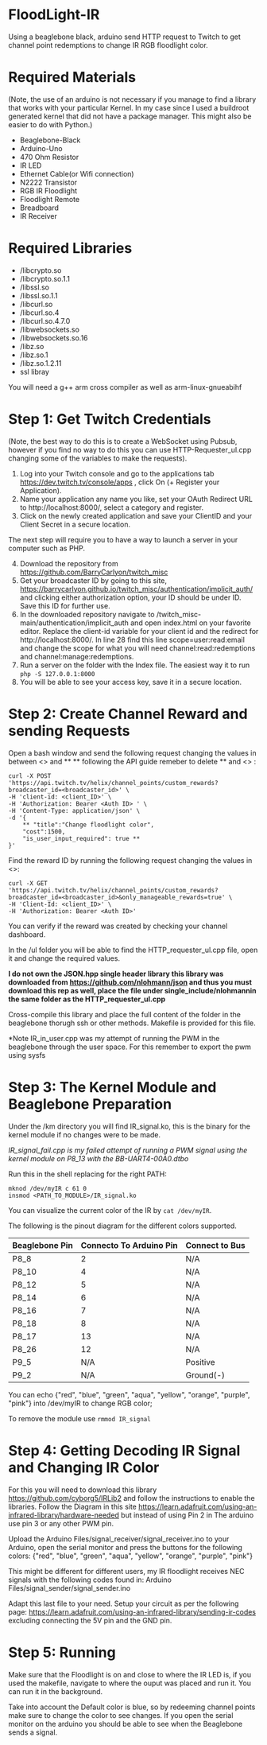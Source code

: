 # FloodLight-IR
Using a beaglebone black, arduino send HTTP request to Twitch to get channel point redemptions to change IR RGB floodlight color.

# Required Materials
(Note, the use of an arduino is not necessary if you manage to find a library that works with your particular Kernel. In my case since I used a buildroot generated kernel that did not have a package manager. This might also be easier to do with Python.)

- Beaglebone-Black
- Arduino-Uno
- 470 Ohm Resistor
- IR LED
- Ethernet Cable(or Wifi connection)
- N2222 Transistor
- RGB IR Floodlight
- Floodlight Remote
- Breadboard
- IR Receiver

# Required Libraries

- /libcrypto.so
- /libcrypto.so.1.1
- /libssl.so
- /libssl.so.1.1
- /libcurl.so
- /libcurl.so.4
- /libcurl.so.4.7.0
- /libwebsockets.so
- /libwebsockets.so.16
- /libz.so
- /libz.so.1
- /libz.so.1.2.11
- ssl libray

You will need a g++ arm cross compiler as well as arm-linux-gnueabihf

# Step 1: Get Twitch Credentials
(Note, the best way to do this is to create a WebSocket using Pubsub, however if you find no way to do this you can use HTTP-Requester_ul.cpp changing some of the variables to make the requests).

1. Log into your Twitch console and go to the applications tab https://dev.twitch.tv/console/apps , click On (+ Register your Application).
2. Name your application any name you like, set your OAuth Redirect URL to http://localhost:8000/, select a category and register.
3. Click on the newly created application and save your ClientID and your Client Secret in a secure location.

The next step will require you to have a way to launch a server in your computer such as PHP.

4. Download the repository from https://github.com/BarryCarlyon/twitch_misc
5. Get your broadcaster ID by going to this site, https://barrycarlyon.github.io/twitch_misc/authentication/implicit_auth/ and clicking either authorization option, your ID should be under ID. Save this ID for further use.
6. In the downloaded repository navigate to /twitch_misc-main/authentication/implicit_auth and open index.html on your favorite editor. Replace the client-id variable for your client id and the redirect for http://localhost:8000/. In line 28 find this line scope=user:read:email and change the scope for what you will need channel:read:redemptions and channel:manage:redemptions.
7. Run a server on the folder with the Index file. The easiest way it to run
```php -S 127.0.0.1:8000 ```
8. You will be able to see your access key, save it in a secure location.

# Step 2: Create Channel Reward and sending Requests
Open a bash window and send the following request changing the values in between <> and ** ** following the API guide remeber to delete ** and <> :

```
curl -X POST 'https://api.twitch.tv/helix/channel_points/custom_rewards?broadcaster_id=<broadcaster_id>' \
-H 'client-id: <client_ID>' \
-H 'Authorization: Bearer <Auth ID> ' \
-H 'Content-Type: application/json' \
-d '{
    ** "title":"Change floodlight color",
    "cost":1500,
    "is_user_input_required": true **
}'
```
Find the reward ID by running the following request changing the values in <>:
```
curl -X GET 'https://api.twitch.tv/helix/channel_points/custom_rewards?broadcaster_id=<broadcaster_id>&only_manageable_rewards=true' \
-H 'Client-Id: <client_ID>' \
-H 'Authorization: Bearer <Auth ID>'

```
You can verify if the reward was created by checking your channel dashboard.

In the /ul folder you will be able to find the HTTP_requester_ul.cpp file, open it and change the required values.

**I do not own the JSON.hpp single header library this library was downloaded from https://github.com/nlohmann/json and thus you must download this rep as well, 
place the file under single_include/nlohmannin the same folder as the HTTP_requester_ul.cpp**

Cross-compile this library and place the full content of the folder in the beaglebone thorugh ssh or other methods. Makefile is provided for this file.

*Note IR_in_user.cpp was my attempt of running the PWM in the beaglebone through the user space. For this remember to export the pwm using sysfs

# Step 3: The Kernel Module and Beaglebone Preparation
Under the /km directory you will find IR_signal.ko, this is the binary for the kernel module if no changes were to be made. 

*IR_signal_fail.cpp is my failed attempt of running a PWM signal using the kernel module on P8_13 with the BB-UART4-00A0.dtbo*

Run this in the shell replacing for the right PATH:
```
mknod /dev/myIR c 61 0
insmod <PATH_TO_MODULE>/IR_signal.ko
```

You can visualize the current color of the IR by ```cat /dev/myIR```.

The following is the pinout diagram for the different colors supported.

Beaglebone Pin | Connecto To Arduino Pin | Connect to Bus |
--- | --- | --- 
P8_8 | 2 | N/A 
P8_10 | 4 | N/A
P8_12 | 5 | N/A
P8_14 | 6 | N/A 
P8_16 | 7 | N/A 
P8_18 | 8 | N/A
P8_17 | 13 | N/A
P8_26 | 12 | N/A
P9_5 | N/A | Positive
P9_2 | N/A | Ground(-)

You can echo {"red", "blue", "green", "aqua", "yellow", "orange", "purple", "pink"} into /dev/myIR to change RGB color;

To remove the module use ```rmmod IR_signal```
# Step 4: Getting Decoding IR Signal and Changing IR Color
For this you will need to download this library https://github.com/cyborg5/IRLib2 and follow the instructions to enable the libraries.
Follow the Diagram in this site https://learn.adafruit.com/using-an-infrared-library/hardware-needed but instead of using Pin 2 in The arduino use pin 3 or any other PWM pin.

Upload the Arduino Files/signal_receiver/signal_receiver.ino to your Arduino, open the serial monitor and press the buttons for the following colors:
{"red", "blue", "green", "aqua", "yellow", "orange", "purple", "pink"} 

This might be different for different users, my IR floodlight receives NEC signals with the following codes found in:
Arduino Files/signal_sender/signal_sender.ino

Adapt this last file to your need.
Setup your circuit as per the following page: https://learn.adafruit.com/using-an-infrared-library/sending-ir-codes excluding connecting the 5V pin and the GND pin.

# Step 5: Running
Make sure that the Floodlight is on and close to where the IR LED is, if you used the makefile, navigate to where the ouput was placed and run it. You can run it in the background.

Take into account the Default color is blue, so by redeeming channel points make sure to change the color to see changes. If you open the serial monitor on the arduino you should be able to see when the Beaglebone sends a signal.




